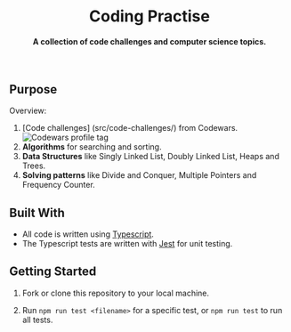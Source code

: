 <h1 align="center"> Coding Practise </h1>
<h4 align="center">A collection of code challenges and computer science topics.</h4>
<br>

## Purpose

Overview:

1. [Code challenges] (src/code-challenges/) from Codewars. <img src="https://www.codewars.com/users/maltewirz/badges/micro" alt="Codewars profile tag" />
2. **Algorithms** for searching and sorting.
3. **Data Structures** like Singly Linked List, Doubly Linked List, Heaps and Trees.
4. **Solving patterns** like Divide and Conquer, Multiple Pointers and Frequency Counter.


## Built With

- All code is written using [Typescript](https://www.typescriptlang.org/).
- The Typescript tests are written with [Jest](https://jestjs.io/en/) for unit testing.

## Getting Started

1. Fork or clone this repository to your local machine.

2. Run `npm run test <filename>` for a specific test, or `npm run test` to run all tests.
